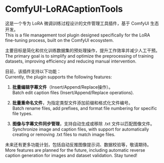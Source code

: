 # ComfyUI-LoRACaptionTools

这是一个专为 LoRA 微调训练过程设计的文件管理工具插件，基于 ComfyUI 生态开发。<br>
This is a file management tool plugin designed specifically for the LoRA fine-tuning process, built on the ComfyUI ecosystem.

主要目标是简化和优化训练数据集的预处理操作，提升工作效率并减少人工干预。<br>
The primary goal is to simplify and optimize the preprocessing of training datasets, improving efficiency and reducing manual intervention.

目前，该插件支持以下功能：<br>
Currently, the plugin supports the following features:

1. **批量编辑字幕文件**（Insert/Append/Replace操作）。<br>
   Batch edit caption files (Insert/Append/Replace operations).

2. **批量重命名文件**，为指定类型文件添加前缀和格式化文件编号。<br>
   Batch rename files, add prefixes, and format file numbering for specific file types.

3. **图像与字幕文件同步管理**，支持自动生成或移除 .txt 文件以匹配图像文件。<br>
   Synchronize image and caption files, with support for automatically creating or removing .txt files to match image files.

未来还有更多功能计划，包括自动反推图像提示词、数据校验等，敬请期待。<br>
More features are planned for the future, including automatic reverse caption generation for images and dataset validation. Stay tuned!
